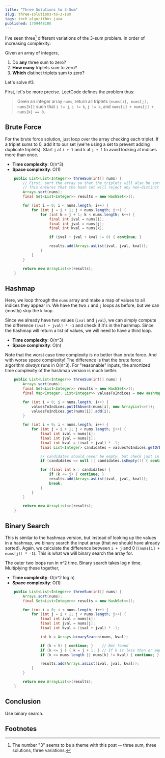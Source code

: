```yaml
---
title: "Three Solutions to 3-Sum"
slug: three-solutions-to-3-sum
tags: tech algorithms java
published: 1709448106
---
```


I've seen three[^1] different variations of the 3-sum problem.  In order of increasing complexity:

Given an array of integers,

1. Do **any** three sum to zero?
2. **How many** triplets sum to zero?
3. **Which** distinct triplets sum to zero?

Let's solve #3.

First, let's be more precise.  LeetCode defines the problem thus:

> Given an integer array `nums`, return all triplets `[nums[i], nums[j], nums[k]]` such that `i != j`, `i != k`, `j != k`, and `nums[i] + nums[j] + nums[k] == 0`.

## Brute Force

For the brute force solution, just loop over the array checking each triplet. If a triplet sums to 0, add it to our set (we're using a set to prevent adding duplicate triplets).  Start `j` at `i + 1` and `k` at `j + 1` to avoid looking at indices more than once.

- **Time complexity**: O(n^3)
- **Space complexity**: O(1)

```java 
    public List<List<Integer>> threeSum(int[] nums) {
        // First, sort the array so that the triplets will also be sorted.
        // This ensures that the hash set will reject any non-distinct triplets.
        Arrays.sort(nums);
        final Set<List<Integer>> results = new HashSet<>();

        for (int i = 0; i < nums.length; i++) {
            for (int j = i + 1; j < nums.length; j++) {
                for (int k = j + 1; k < nums.length; k++) {
                    final int ival = nums[i];
                    final int jval = nums[j];
                    final int kval = nums[k];

                    if (ival + jval + kval != 0) { continue; }

                    results.add(Arrays.asList(ival, jval, kval));
                }
            }
        }

        return new ArrayList<>(results);
    }
```

## Hashmap

Here, we loop through the `nums` array and make a map of values to all indices they appear in. We have the two `i` and `j` loops as before, but we can (mostly) skip the `k` loop.

Since we already have two values (`ival` and `jval`), we can simply compute the difference `(ival + jval) * -1` and check if it's in the hashmap. Since the hashmap will return a list of values, we will need to have a third loop.

- **Time complexity**: O(n^3)
- **Space complexity**: O(n)

Note that the worst case time complexity is no better than brute force.  And with worse space complexity! The difference is that the brute force algorithm *always* runs in O(n^3). For "reasonable" inputs, the amortized time complexity of the hashmap version is much better.

```java 
    public List<List<Integer>> threeSum(int[] nums) {
        Arrays.sort(nums);
        final Set<List<Integer>> results = new HashSet<>();
        final Map<Integer, List<Integer>> valuesToIndices = new HashMap<>();

        for (int i = 0; i < nums.length; i++) {
            valuesToIndices.putIfAbsent(nums[i], new ArrayList<>());
            valuesToIndices.get(nums[i]).add(i);
        }

        for (int i = 0; i < nums.length; i++) {
            for (int j = i + 1; j < nums.length; j++) {
                final int ival = nums[i];
                final int jval = nums[j];
                final int kval = (ival + jval) * -1;
                final List<Integer> candidates = valuesToIndices.getOrDefault(kval, null);

                // candidates should never be empty, but check just in case.
                if (candidates == null || candidates.isEmpty()) { continue; } // Not found

                for (final int k : candidates) {
                    if (k <= j) { continue; }
                    results.add(Arrays.asList(ival, jval, kval));
                    break;
                }
            }
        }

        return new ArrayList<>(results);
    }
```

## Binary Search

This is similar to the hashmap version, but instead of looking up the values in a hashmap, we binary search the input array (that we should have already sorted). Again, we calculate the difference between `i + j` and 0 (`(nums[i] + nums[j]) * -1`). This is what we will binary search the array for.

The outer two loops run in n^2 time.  Binary search takes log n time. Multiplying these together,

- **Time complexity**: O(n^2 log n)
- **Space complexity**: O(1)

```java
    public List<List<Integer>> threeSum(int[] nums) {
        Arrays.sort(nums);
        final Set<List<Integer>> results = new HashSet<>();

        for (int i = 0; i < nums.length; i++) {
            for (int j = i + 1; j < nums.length; j++) {
                final int ival = nums[i];
                final int jval = nums[j];
                final int kval = (ival + jval) * -1;

                int k = Arrays.binarySearch(nums, kval);

                if (k < 0) { continue; }    // Not found             
                if (k <= j ) { k = j + 1; } // If k is less than or equal to j, we have already processed this index.
                if (k >= nums.length || nums[k] != kval) { continue; }

                results.add(Arrays.asList(ival, jval, kval));
            }
        }

        return new ArrayList<>(results);
    }
```

## Conclusion

Use binary search.

## Footnotes

[^1]: The number "3" seems to be a theme with this post -- three sum, three solutions, three variations.
